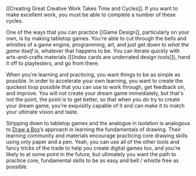 [[Creating Great Creative Work Takes Time and Cycles]]. If you want to make excellent work, you must be able to complete a number of these cycles.

One of the ways that you can practice [[Game Design]], particularly on your own, is by making tabletop games. You're able to cut through the bells and whistles of a game engine, programming, art, and just get down to *what the game itself is*, whatever that happens to be. You can iterate quickly with arts-and-crafts materials ([[Index cards are underrated design tools]]), hand it off to playtesters, and go from there.

When you're learning and practicing, you want things to be as simple as possible. In order to accelerate your own learning, you want to create the quickest loop possible that you can use to work through, get feedback on, and improve. You will not create your dream game immediately, but that's not the point, the point is to get better, so that when you *do* try to create your dream game, you're exquisitly capable of it and can make it to match your ultimate vision and taste.

Stripping down to tabletop games and the analogue in isolation is analogous to [Draw a Box](https://drawabox.com/)’s approach in learning the fundamentals of drawing. Their learning community and materials encourage practicing core drawing skills using only paper and a pen. Yeah, you can use all of the other tools and fancy tricks of the trade to help you create digital games too, and you're likely to at some point in the future, but ultimately you want the path to practice core, fundamental skills to be as easy and bell / whistle free as possible.

